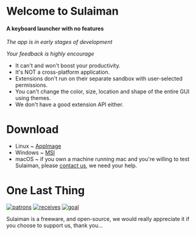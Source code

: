 # Welcome to Sulaiman
#### A keyboard launcher with no features

*The app is in early stages of development*

*Your feedback is highly encourage*

- It can't and won't boost your productivity.
- It's NOT a cross-platform application.
- Extensions don't run on their separate sandbox with user-selected permissions.
- You can't change the color, size, location and shape of the entire GUI using themes.
- We don't have a good extension API either.

<!-- ### How to Add Extensions to your Sulaiman?
- write 'ext install' followed by the name of the extension, for example 'ext i apps' and you will be offered to install it.
- extensions auto check for updates, and will notify you if there's an update available.

### How to Remove Extensions from Sulaiman?

- deleting extensions is the same, either write 'ext' and the app will show you all your installed extensions then just click on the one you want and you will be offered to delete it, or you can write 'ext delete' followed by the name of the extension, for example 'ext d apps'.

### How to Create Extensions?
- the wiki
- the boilerplate
- the node package -->

# Download
- Linux ~ [AppImage]()
- Windows ~ [MSI]()
- macOS ~ if you own a machine running mac and you're willing to test Sulaiman, please [contact us](mailto:kerolos4zaki@gmail.com), we need your help.

# One Last Thing

[![patrons](https://img.shields.io/liberapay/patrons/herpproject.svg?logo=liberapay)](https://liberapay.com/herpproject/)
[![receives](https://img.shields.io/liberapay/receives/herpproject.svg?logo=liberapay)](https://liberapay.com/herpproject)
[![goal](https://img.shields.io/liberapay/goal/herpproject.svg?logo=liberapay)](https://liberapay.com/herpproject/donate)

Sulaiman is a freeware, and open-source, we would really appreciate it if you choose to support us, thank you...